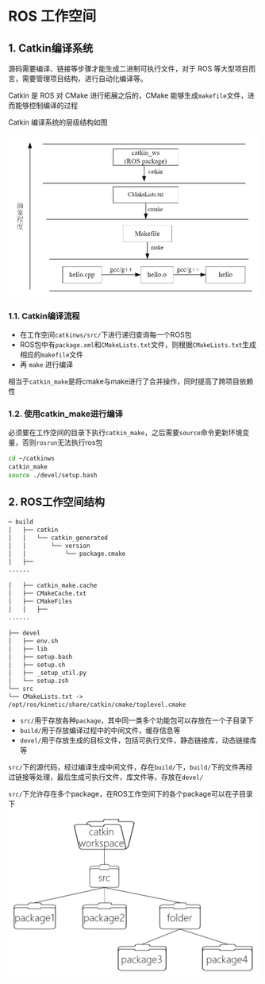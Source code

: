 # ROS 工作空间

## 1. Catkin编译系统

源码需要编译、链接等步骤才能生成二进制可执行文件，对于 ROS 等大型项目而言，需要管理项目结构，进行自动化编译等。

Catkin 是 ROS 对 CMake 进行拓展之后的，CMake 能够生成`makefile`文件，进而能够控制编译的过程

Catkin 编译系统的层级结构如图

![catkin](./imgs/catkin.jpg)

### 1.1. Catkin编译流程

- 在工作空间`catkinws/src/`下进行递归查询每一个ROS包
- ROS包中有`package.xml`和`CMakeLists.txt`文件，则根据`CMakeLists.txt`生成相应的`makefile`文件
- 再 `make` 进行编译

相当于`catkin_make`是将cmake与make进行了合并操作，同时提高了跨项目依赖性

### 1.2. 使用catkin_make进行编译

必须要在工作空间的目录下执行`catkin_make`，之后需要`source`命令更新环境变量，否则`rosrun`无法执行ros包

```bash
cd ~/catkinws
catkin_make
source ./devel/setup.bash
```

## 2. ROS工作空间结构

```text
─ build
│   ├── catkin
│   │   └── catkin_generated
│   │       └── version
│   │           └── package.cmake
│   ├──
......

│   ├── catkin_make.cache
│   ├── CMakeCache.txt
│   ├── CMakeFiles
│   │   ├──
......

├── devel
│   ├── env.sh
│   ├── lib
│   ├── setup.bash
│   ├── setup.sh
│   ├── _setup_util.py
│   └── setup.zsh
└── src
└── CMakeLists.txt -> /opt/ros/kinetic/share/catkin/cmake/toplevel.cmake
```

- `src/`用于存放各种`package`，其中同一类多个功能包可以存放在一个子目录下
- `build/`用于存放编译过程中的中间文件，缓存信息等
- `devel/`用于存放生成的目标文件，包括可执行文件，静态链接库，动态链接库等

`src/`下的源代码，经过编译生成中间文件，存在`build/`下，`build/`下的文件再经过链接等处理，最后生成可执行文件，库文件等，存放在`devel/`

`src/`下允许存在多个package，在ROS工作空间下的各个package可以在子目录下
![catkin_ws](./imgs/catkin_ws.jpg)
